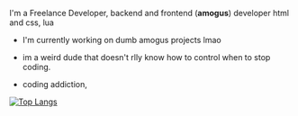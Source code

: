 I'm a Freelance Developer, backend and frontend (**amogus**)
developer html and css, lua

- I'm currently working on dumb amogus projects lmao

- im a weird dude that doesn't rlly know how to control when to stop coding.
- coding addiction,

[![Top Langs](https://github-readme-stats.vercel.app/api/top-langs/?username=ellebear152&langs_count=8)](https://github.com/anuraghazra/github-readme-stats)

